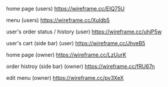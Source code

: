 home page (users)
https://wireframe.cc/EIQ75U

menu (users)
https://wireframe.cc/Xuldb5

user's order status / history (user)
https://wireframe.cc/uhiP5w

user's cart (side bar) (user)
https://wireframe.cc/JhveB5

<!-- //-----------------------------------------------------// -->

home page (owner)
https://wireframe.cc/LzUurK

order histroy (side bar) (owner)
https://wireframe.cc/fRU67n

edit menu (owner)
https://wireframe.cc/pv3XeX
